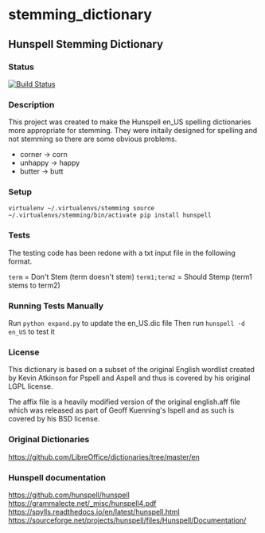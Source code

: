 # stemming_dictionary
## Hunspell Stemming Dictionary

### Status

[![Build Status](https://travis-ci.org/publitek/stemming_dictionary.svg?branch=master)](https://travis-ci.org/publitek/stemming_dictionary)

### Description

This project was created to make the Hunspell en_US spelling dictionaries
more appropriate for stemming. They were initaily designed for spelling
and not stemming so there are some obvious problems.

- corner -> corn
- unhappy -> happy
- butter -> butt

### Setup
`
virtualenv ~/.virtualenvs/stemming
source ~/.virtualenvs/stemming/bin/activate
pip install hunspell
`

### Tests

The testing code has been redone with a txt input file in the following format.

`term` = Don't Stem (term doesn't stem)
`term1;term2` = Should Stemp (term1 stems to term2)

### Running Tests Manually

Run `python expand.py` to update the en_US.dic file
Then run `hunspell -d en_US` to test it

### License

This dictionary is based on a subset of the original
English wordlist created by Kevin Atkinson for Pspell
and  Aspell and thus is covered by his original
LGPL license.

The affix file is a heavily modified
version of the original english.aff file which was
released as part of Geoff Kuenning's Ispell and as
such is covered by his BSD license.

### Original Dictionaries
https://github.com/LibreOffice/dictionaries/tree/master/en

### Hunspell documentation
https://github.com/hunspell/hunspell
https://grammalecte.net/_misc/hunspell4.pdf
https://spylls.readthedocs.io/en/latest/hunspell.html
https://sourceforge.net/projects/hunspell/files/Hunspell/Documentation/